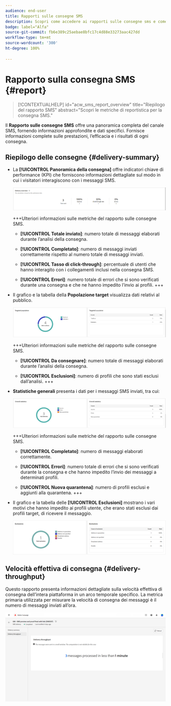 ```yaml
---
audience: end-user
title: Rapporti sulle consegne SMS
description: Scopri come accedere ai rapporti sulle consegne sms e come utilizzarli
badge: label="Alfa"
source-git-commit: fb6e389c25aebae8bfc17c4d88e33273aac427dd
workflow-type: tm+mt
source-wordcount: '300'
ht-degree: 100%

---
```


# Rapporto sulla consegna SMS {#report}

>[!CONTEXTUALHELP]
>id="acw_sms_report_overview"
>title="Riepilogo del rapporto SMS"
>abstract="Scopri le metriche di reportistica per la consegna SMS."

Il **Rapporto sulle consegne SMS** offre una panoramica completa del canale SMS, fornendo informazioni approfondite e dati specifici. Fornisce informazioni complete sulle prestazioni, l’efficacia e i risultati di ogni consegna.

## Riepilogo delle consegne {#delivery-summary}

* La **[!UICONTROL Panoramica della consegna]** offre indicatori chiave di performance (KPI) che forniscono informazioni dettagliate sul modo in cui i visitatori interagiscono con i messaggi SMS.

  ![](assets/reporting_sms_3.png)

  +++Ulteriori informazioni sulle metriche del rapporto sulle consegne SMS.

   * **[!UICONTROL Totale inviato]**: numero totale di messaggi elaborati durante l’analisi della consegna.

   * **[!UICONTROL Completato]**: numero di messaggi inviati correttamente rispetto al numero totale di messaggi inviati.

   * **[!UICONTROL Tasso di click-through]**: percentuale di utenti che hanno interagito con i collegamenti inclusi nella consegna SMS.

   * **[!UICONTROL Errori]**: numero totale di errori che si sono verificati durante una consegna e che ne hanno impedito l’invio ai profili.
+++

* Il grafico e la tabella della **Popolazione target** visualizza dati relativi al pubblico.

  ![](assets/reporting_sms_4.png)

  +++Ulteriori informazioni sulle metriche del rapporto sulle consegne SMS.

   * **[!UICONTROL Da consegnare]**: numero totale di messaggi elaborati durante l’analisi della consegna.

   * **[!UICONTROL Esclusioni]**: numero di profili che sono stati esclusi dall’analisi.
+++


* **Statistiche generali** presenta i dati per i messaggi SMS inviati, tra cui:

  ![](assets/reporting_sms_5.png)

  +++Ulteriori informazioni sulle metriche del rapporto sulle consegne SMS.

   * **[!UICONTROL Completato]**: numero di messaggi elaborati correttamente.

   * **[!UICONTROL Errori]**: numero totale di errori che si sono verificati durante la consegna e che hanno impedito l’invio dei messaggi a determinati profili.

   * **[!UICONTROL Nuova quarantena]**: numero di profili esclusi e aggiunti alla quarantena.
+++

* Il grafico e la tabella delle **[!UICONTROL Esclusioni]** mostrano i vari motivi che hanno impedito ai profili utente, che erano stati esclusi dai profili target, di ricevere il messaggio.

  ![](assets/reporting_sms_6.png)

## Velocità effettiva di consegna {#delivery-throughput}

Questo rapporto presenta informazioni dettagliate sulla velocità effettiva di consegna dell’intera piattaforma in un arco temporale specifico. La metrica primaria utilizzata per misurare la velocità di consegna dei messaggi è il numero di messaggi inviati all’ora.

![](assets/reporting_sms_2.png)

